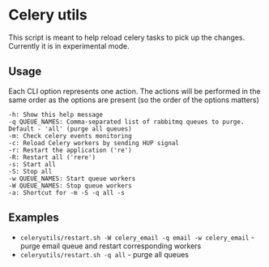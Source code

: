# Celery utils
This script is meant to help reload celery tasks to pick up the changes.
Currently it is in experimental mode.

## Usage
Each CLI option represents one action. The actions will be performed in the same order as the options are present (so the order of the options matters)

    -h: Show this help message
    -q QUEUE_NAMES: Comma-separated list of rabbitmq queues to purge. Default - 'all' (purge all queues)
    -m: Check celery events monitoring
    -c: Reload Celery workers by sending HUP signal
    -r: Restart the application ('re')
    -R: Restart all ('rere')
    -s: Start all
    -S: Stop all
    -w QUEUE_NAMES: Start queue workers
    -W QUEUE_NAMES: Stop queue workers
    -a: Shortcut for -m -S -q all -s

## Examples
 - ```celeryutils/restart.sh -W celery_email -q email -w celery_email``` - purge email queue and restart corresponding workers
 - ```celeryutils/restart.sh -q all``` - purge all queues